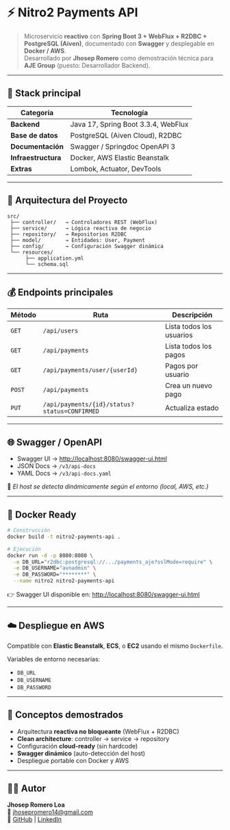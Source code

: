 # ⚡ **Nitro2 Payments API**

> Microservicio **reactivo** con **Spring Boot 3 + WebFlux + R2DBC + PostgreSQL (Aiven)**, documentado con **Swagger** y desplegable en **Docker / AWS**.  
> Desarrollado por **Jhosep Romero** como demostración técnica para **AJE Group** (puesto: Desarrollador Backend).

---

## 🚀 **Stack principal**

| Categoría | Tecnología |
|------------|-------------|
| **Backend** | Java 17, Spring Boot 3.3.4, WebFlux |
| **Base de datos** | PostgreSQL (Aiven Cloud), R2DBC |
| **Documentación** | Swagger / Springdoc OpenAPI 3 |
| **Infraestructura** | Docker, AWS Elastic Beanstalk |
| **Extras** | Lombok, Actuator, DevTools |

---

## 🧩 **Arquitectura del Proyecto**

```
src/
 ├── controller/   → Controladores REST (WebFlux)
 ├── service/      → Lógica reactiva de negocio
 ├── repository/   → Repositorios R2DBC
 ├── model/        → Entidades: User, Payment
 ├── config/       → Configuración Swagger dinámica
 └── resources/
      ├── application.yml
      └── schema.sql
```

---

## 💰 **Endpoints principales**

| Método | Ruta | Descripción |
|--------|------|-------------|
| `GET` | `/api/users` | Lista todos los usuarios |
| `GET` | `/api/payments` | Lista todos los pagos |
| `GET` | `/api/payments/user/{userId}` | Pagos por usuario |
| `POST` | `/api/payments` | Crea un nuevo pago |
| `PUT` | `/api/payments/{id}/status?status=CONFIRMED` | Actualiza estado |

---

## 🌐 **Swagger / OpenAPI**

- Swagger UI → [http://localhost:8080/swagger-ui.html](http://localhost:8080/swagger-ui.html)
- JSON Docs → `/v3/api-docs`
- YAML Docs → `/v3/api-docs.yaml`

🔹 *El host se detecta dinámicamente según el entorno (local, AWS, etc.)*

---

## 🐳 **Docker Ready**

```bash
# Construcción
docker build -t nitro2-payments-api .

# Ejecución
docker run -d -p 8080:8080 \
  -e DB_URL="r2dbc:postgresql://.../payments_aje?sslMode=require" \
  -e DB_USERNAME="avnadmin" \
  -e DB_PASSWORD="********" \
  --name nitro2 nitro2-payments-api
```

👉 Swagger UI disponible en: [http://localhost:8080/swagger-ui.html](http://localhost:8080/swagger-ui.html)

---

## ☁️ **Despliegue en AWS**

Compatible con **Elastic Beanstalk**, **ECS**, o **EC2** usando el mismo `Dockerfile`.

Variables de entorno necesarias:
- `DB_URL`
- `DB_USERNAME`
- `DB_PASSWORD`

---

## 🧠 **Conceptos demostrados**

- Arquitectura **reactiva no bloqueante** (WebFlux + R2DBC)
- **Clean architecture**: controller → service → repository
- Configuración **cloud-ready** (sin hardcode)
- **Swagger dinámico** (auto-detección del host)
- Despliegue portable con Docker y AWS

---

## 👨‍💻 **Autor**

**Jhosep Romero Loa**  
📧 jhosepromero14@gmail.com  
🔗 [GitHub](https://github.com/jhromeroabx) | [LinkedIn](https://www.linkedin.com/in/jhosep-romero-loa-274b06239/)
